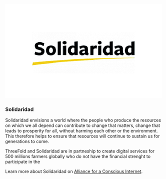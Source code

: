 ![solidaridad logo](./img/solidaridad_logo.jpg)


### Solidaridad

Solidaridad envisions a world where the people who produce the resources on which we all depend can contribute to change that matters, change that leads to prosperity for all, without harming each other or the environment. This therefore helps to ensure that resources will continue to sustain us for generations to come.

ThreeFold and Solidaridad are in partneship to create digital services for 500 millions farmers globally who do not have the financial strenght to participate in the

Learn more about Solidaridad on [Alliance for a Conscious Internet](https://www.consciousinternet.org/#/projects/Solidaridad).

